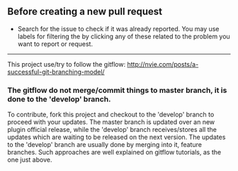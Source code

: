 ## Before creating a new pull request

 * Search for the issue to check if it was already reported. You may use labels for filtering the by clicking any of these related to the problem you want to report or request.

___
This project use/try to follow the gitflow: http://nvie.com/posts/a-successful-git-branching-model/

### The gitflow do not merge/commit things to master branch, it is done to the 'develop' branch.
To contribute, fork this project and checkout to the 'develop' branch to proceed with your updates.
The master branch is updated over an new plugin official release, while the 'develop' branch
receives/stores all the updates which are waiting to be released on the next version. The updates
to the 'develop' branch are usually done by merging into it, feature branches. Such approaches are
well explained on gitflow tutorials, as the one just above.


